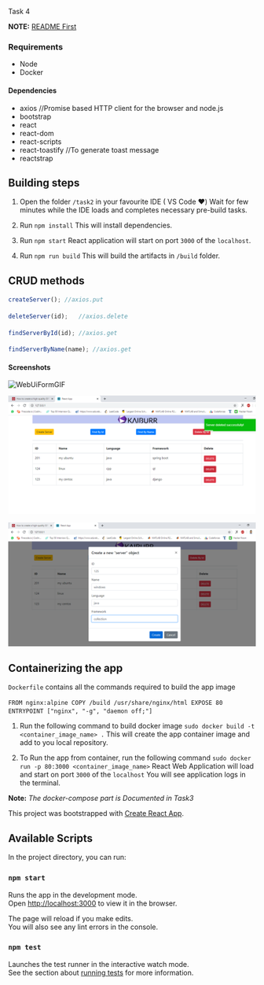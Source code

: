 Task 4

**NOTE:** [README First](/README.md)

### Requirements

- Node
- Docker

#### Dependencies

- axios	//Promise based HTTP client for the browser and node.js
- bootstrap
- react
- react-dom
- react-scripts
- react-toastify	//To generate toast message
- reactstrap

## Building steps

1. Open the folder `/task2` in your favourite IDE ( VS Code :heart:)
Wait for few minutes while the IDE loads and completes necessary pre-build tasks.

2. Run `npm install`
This will install dependencies.

3. Run `npm start`
React application will start on port `3000` of the `localhost`.

4. Run `npm run build`
This will build the artifacts in `/build` folder.

## CRUD methods

```javascript
createServer();	//axios.put
    
deleteServer(id);	//axios.delete
    
findServerById(id);	//axios.get

findServerByName(name);	//axios.get
```

#### Screenshots

![WebUiFormGIF](/screenshots/task4WebUiForm.gif)

![WebUIForm](/screenshots/task4WebUIForm.PNG)

![CreateWebUIForm](/screenshots/createWebUIForm.PNG)

## Containerizing the app

`Dockerfile` contains all the commands required to build the app image

`
FROM nginx:alpine
COPY /build /usr/share/nginx/html
EXPOSE 80
ENTRYPOINT ["nginx", "-g", "daemon off;"]
`

1. Run the following command to build docker image
`sudo docker build -t <container_image_name> .`
This will create the app container image and add to you local repository.

2. To Run the app from container, run the following command
`sudo docker run -p 80:3000 <container_image_name>`
React Web Application will load and start on port `3000` of the `localhost`
You will see application logs in the terminal.

**Note:** *The docker-compose part is Documented in Task3*

This project was bootstrapped with [Create React App](https://github.com/facebook/create-react-app).

## Available Scripts

In the project directory, you can run:

### `npm start`

Runs the app in the development mode.<br />
Open [http://localhost:3000](http://localhost:3000) to view it in the browser.

The page will reload if you make edits.<br />
You will also see any lint errors in the console.

### `npm test`

Launches the test runner in the interactive watch mode.<br />
See the section about [running tests](https://facebook.github.io/create-react-app/docs/running-tests) for more information.

